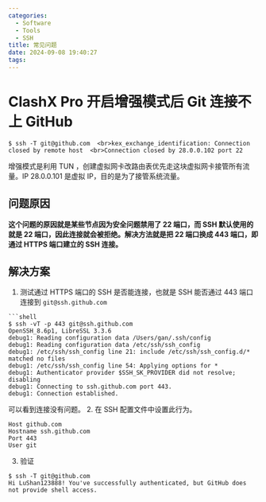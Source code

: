 ```yaml
---
categories:
  - Software
  - Tools
  - SSH
title: 常见问题
date: 2024-09-08 19:40:27
tags:
---
```

# ClashX Pro 开启增强模式后 Git 连接不上 GitHub


```shell
$ ssh -T git@github.com  <br>kex_exchange_identification: Connection closed by remote host  <br>Connection closed by 28.0.0.102 port 22
```

增强模式是利用 TUN ，创建虚拟网卡改路由表优先走这块虚拟网卡接管所有流量。IP 28.0.0.101 是虚拟 IP，目的是为了接管系统流量。

## 问题原因

**这个问题的原因就是某些节点因为安全问题禁用了 22 端口，而 SSH 默认使用的就是 22 端口，因此连接就会被拒绝。解决方法就是把 22 端口换成 443 端口，即通过 HTTPS 端口建立的 SSH 连接。**

## 解决方案
1. 测试通过 HTTPS 端口的 SSH 是否能连接，也就是 SSH 能否通过 443 端口连接到 `git@ssh.github.com`
```
```shell
$ ssh -vT -p 443 git@ssh.github.com  
OpenSSH_8.6p1, LibreSSL 3.3.6  
debug1: Reading configuration data /Users/gan/.ssh/config  
debug1: Reading configuration data /etc/ssh/ssh_config  
debug1: /etc/ssh/ssh_config line 21: include /etc/ssh/ssh_config.d/* matched no files  
debug1: /etc/ssh/ssh_config line 54: Applying options for *  
debug1: Authenticator provider $SSH_SK_PROVIDER did not resolve; disabling  
debug1: Connecting to ssh.github.com port 443.  
debug1: Connection established.
```
可以看到连接没有问题。
2. 在 SSH 配置文件中设置此行为。
```shell
Host github.com  
Hostname ssh.github.com  
Port 443  
User git
```
3. 验证
```shell
$ ssh -T git@github.com   
Hi LuShan123888! You've successfully authenticated, but GitHub does not provide shell access.
```